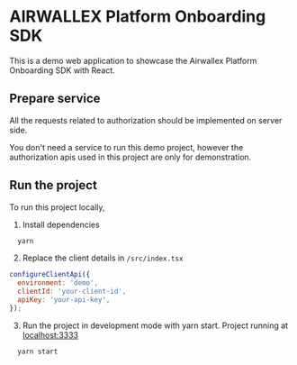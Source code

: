 # AIRWALLEX Platform Onboarding SDK

This is a demo web application to showcase the Airwallex Platform Onboarding SDK with React.

## Prepare service
All the requests related to authorization should be implemented on server side.

You don't need a service to run this demo project, however the authorization apis used in this project are only for demonstration.

## Run the project

To run this project locally,

1. Install dependencies
```bash
  yarn
```

2. Replace the client details in `/src/index.tsx`
```js
configureClientApi({
  environment: 'demo',
  clientId: 'your-client-id',
  apiKey: 'your-api-key',
});
```

3. Run the project in development mode with yarn start. Project running at [localhost:3333](localhost:3333)
```bash
  yarn start
```
